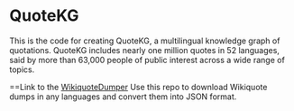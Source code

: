 # QuoteKG

This is the code for creating QuoteKG, a multilingual knowledge graph of quotations. QuoteKG includes nearly one million quotes in 52 languages, said by more than 63,000 people of public interest across a wide range of topics.

==Link to the [WikiquoteDumper](https://github.com/sgottsch/WikiquoteDumper)
Use this repo to download Wikiquote dumps in any languages and convert them into JSON format.
